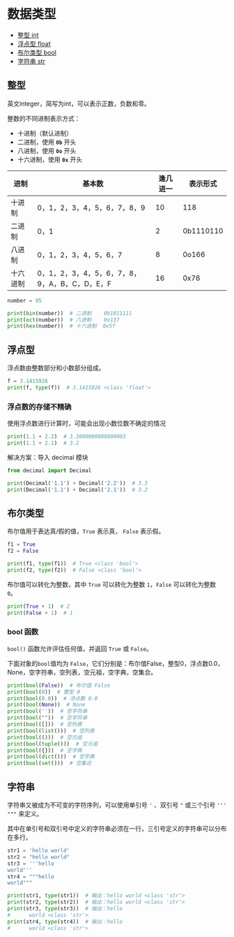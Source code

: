 # 数据类型

- [整型 int](#整型)
- [浮点型 float](#浮点型)
- [布尔类型 bool](#布尔类型)
- [字符串 str](#字符串)

## 整型

英文integer，简写为int，可以表示正数，负数和零。

整数的不同进制表示方式：

- 十进制（默认进制）
- 二进制，使用 **`0b`** 开头
- 八进制，使用 **`0o`** 开头
- 十六进制，使用 **`0x`** 开头

| 进制 | 基本数 | 逢几进一 | 表示形式 |
|--|---------------------|------|-----------|
| 十进制 | 0，1，2，3，4，5，6，7，8，9 | 10 | 118 |
| 二进制 | 0，1 | 2 | 0b1110110 |
| 八进制 | 0，1，2，3，4，5，6，7 | 8 | 0o166 |
| 十六进制 | 0，1，2，3，4，5，6，7，8，9，A，B，C，D，E，F | 16 | 0x76 |

```python
number = 95

print(bin(number))  # 二进制    0b1011111
print(oct(number))  # 八进制    0o137
print(hex(number))  # 十六进制  0x5f
```

## 浮点型

浮点数由整数部分和小数部分组成。

```python
f = 3.1415926
print(f, type(f))  # 3.1415926 <class 'float'>
```

### 浮点数的存储不精确

使用浮点数进行计算时，可能会出现小数位数不确定的情况

```python
print(1.1 + 2.2)  # 3.3000000000000003
print(1.1 + 2.1)  # 3.2
```

解决方案：导入 decimal 模块

```python
from decimal import Decimal

print(Decimal('1.1') + Decimal('2.2'))  # 3.3
print(Decimal('1.1') + Decimal('2.1'))  # 3.2
```

## 布尔类型

布尔值用于表达真/假的值，`True` 表示真， `False` 表示假。

```python
f1 = True
f2 = False

print(f1, type(f1))  # True <class 'bool'>
print(f2, type(f2))  # False <class 'bool'>
```

布尔值可以转化为整数，其中 `True` 可以转化为整数 `1`，`False` 可以转化为整数 `0`。

```python
print(True + 1)  # 2
print(False + 1)  # 1
```

### bool 函数

`bool()` 函数允许评估任何值，并返回 `True` 或 `False`。

下面对象的`bool`值均为 `False`，它们分别是：布尔值False，整型0，浮点数0.0，None，空字符串，空列表，空元祖，空字典，空集合。

```python
print(bool(False))  # 布尔值 False
print(bool(0))  # 整型 0
print(bool(0.0))  # 浮点数 0.0
print(bool(None))  # None
print(bool(''))  # 空字符串
print(bool(""))  # 空字符串
print(bool([]))  # 空列表
print(bool(list()))  # 空列表
print(bool(()))  # 空元组
print(bool(tuple()))  # 空元祖
print(bool({}))  # 空字典
print(bool(dict()))  # 空字典
print(bool(set()))  # 空集合

```

## 字符串

字符串又被成为不可变的字符序列，可以使用单引号 `'` 、双引号 `"` 或三个引号 `'''` `"""` 来定义。

其中在单引号和双引号中定义的字符串必须在一行，三引号定义的字符串可以分布在多行。

```python
str1 = 'hello world'
str2 = "hello world"
str3 = '''hello 
world'''
str4 = """hello 
world"""

print(str1, type(str1))  # 输出：hello world <class 'str'>
print(str2, type(str2))  # 输出：hello world <class 'str'>
print(str3, type(str3))  # 输出：hello 
#      world <class 'str'>
print(str4, type(str4))  # 输出：hello 
#      world <class 'str'>
```
